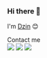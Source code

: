 ### Hi there 👋

<!--
**adzinzhalifunnas/adzinzhalifunnas** is a ✨ _special_ ✨ repository because its `README.md` (this file) appears on your GitHub profile.

Here are some ideas to get you started:

- 🔭 I’m currently working on ...
- 🌱 I’m currently learning ...
- 👯 I’m looking to collaborate on ...
- 🤔 I’m looking for help with ...
- 💬 Ask me about ...
- 📫 How to reach me: ...
- 😄 Pronouns: ...
- ⚡ Fun fact: ...
-->

I'm [Dzin](https://dzin.me) 😊

Contact me
<br>
[<img src="https://img.shields.io/badge/Telegram-Dzin-blue">](https://t.me/adzinzh)
[<img src="https://img.shields.io/badge/LINE-Dzin-brightgreen">](https://line.me/ti/p/~dzinz)
[<img src="https://img.shields.io/badge/Email-Dzin-orange">](https://adzinzhalifunnas@gmail.com)
